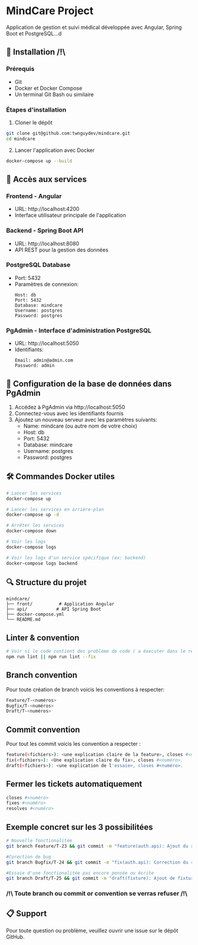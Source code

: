 # MindCare Project

Application de gestion et suivi médical développée avec Angular, Spring Boot et PostgreSQL...d

## 🚀 Installation /!\

### Prérequis

- Git
- Docker et Docker Compose
- Un terminal Git Bash ou similaire

### Étapes d'installation

1. Cloner le dépôt

```bash
git clone git@github.com:twnguydev/mindcare.git
cd mindcare
```

2. Lancer l'application avec Docker

```bash
docker-compose up --build
```

## 🔗 Accès aux services

### Frontend - Angular

- URL: http://localhost:4200
- Interface utilisateur principale de l'application

### Backend - Spring Boot API

- URL: http://localhost:8080
- API REST pour la gestion des données

### PostgreSQL Database

- Port: 5432
- Paramètres de connexion:
  ```
  Host: db
  Port: 5432
  Database: mindcare
  Username: postgres
  Password: postgres
  ```

### PgAdmin - Interface d'administration PostgreSQL

- URL: http://localhost:5050
- Identifiants:
  ```
  Email: admin@admin.com
  Password: admin
  ```

## 📝 Configuration de la base de données dans PgAdmin

1. Accédez à PgAdmin via http://localhost:5050
2. Connectez-vous avec les identifiants fournis
3. Ajoutez un nouveau serveur avec les paramètres suivants:
   - Name: mindcare (ou autre nom de votre choix)
   - Host: db
   - Port: 5432
   - Database: mindcare
   - Username: postgres
   - Password: postgres

## 🛠️ Commandes Docker utiles

```bash
# Lancer les services
docker-compose up

# Lancer les services en arrière-plan
docker-compose up -d

# Arrêter les services
docker-compose down

# Voir les logs
docker-compose logs

# Voir les logs d'un service spécifique (ex: backend)
docker-compose logs backend
```

## 🔍 Structure du projet

```
mindcare/
├── front/          # Application Angular
├── api/           # API Spring Boot
├── docker-compose.yml
└── README.md
```

## Linter & convention

```bash
# Voir si le code contient des problème de code ( a éxecuter dans le repertoire ./front/ sinon sa ne marche pas)
npm run lint || npm run lint --fix
```

## Branch convention

Pour toute création de branch voicis les conventions à respecter:
```bash
Feature/T-<numéros>
Bugfix/T-<numéros>
Draft/T-<numéros>
```

## Commit convention

Pour tout les commit voicis les convention a respecter :
```bash
feature(<fichiers>): <une explication claire de la feature>, closes #<numéro>.
fix(<fichiers>): <Une explication claire du fix>, closes #<numéro>.
draft(<fichiers>): <une explication de l'essaie>, closes #<numéro>.
```

## Fermer les tickets automatiquement
```bash
closes #<numéro>
fixes #<numéro>
resolves #<numéro>
```

## Exemple concret sur les 3 possibilitées

```bash
# Nouvelle fonctionalitée
git branch Feature/T-23 && git commit -m "feature(auth.api): Ajout du rafraichissement du token, closes #23"

#Corection de bug
git branch Bugfix/T-24 && git commit -m "fix(auth.api): Correction du rafraichissement du token, fixes #24"

#Essaie d'une fonctionalitée pas encore pensée ou écrite
git branch Draft/T-25 && git commit -m "draft(fixture): Ajout de fixtures pour les CRON du serveur, resolves #25"
```

### /!\ Toute branch ou commit or convention se verras refuser /!\

## 📋 Support

Pour toute question ou problème, veuillez ouvrir une issue sur le dépôt GitHub.
